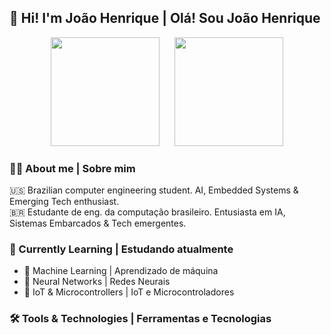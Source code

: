 
## 👋 Hi! I'm João Henrique | Olá! Sou João Henrique 
<div align="center">
    <img height="174" src="https://github-readme-stats.vercel.app/api?username=joaohgp-dev&show_icons=true&theme=gotham&hide_border=true" />
      &nbsp;&nbsp;&nbsp;&nbsp;
    <img height="174" src="https://github-readme-stats.vercel.app/api/top-langs/?username=joaohgp-dev&size_weight=0.5&count_weight=0.5&theme=gotham&layout=compact&card_width=320&hide_border=true" />
</div>

### 👨‍💻 About me | Sobre mim

🇺🇸 Brazilian computer engineering student. AI, Embedded Systems & Emerging Tech enthusiast.  
🇧🇷 Estudante de eng. da computação brasileiro. Entusiasta em IA, Sistemas Embarcados & Tech emergentes.  

### 🌱 Currently Learning | Estudando atualmente

- 🤖 Machine Learning | Aprendizado de máquina
- 🧠 Neural Networks | Redes Neurais
- 🔌 IoT & Microcontrollers | IoT e Microcontroladores  

### 🛠️ Tools & Technologies | Ferramentas e Tecnologias
<!--
<table>
    <tr align="center">
        <td>
            <p>
                Languages|Linguagens
            </p>
        </td>
        <td>
        Frameworks 
        </td>
        <td>
        Data Bases|Bancos de dados
        </td>
        <td>
        Tools & Infra|Ferramentas e infraestrutura
        </td>
    </tr>
    <tr align="center">
        <td>
            <img alt="Python" height="40" src="https://devicon-website.vercel.app/api/python/original.svg" />
            <img alt="C++" height="40" src="https://devicon-website.vercel.app/api/cplusplus/original.svg" />
            <img alt="Bash" height="40" src="https://devicon-website.vercel.app/api/bash/plain.svg?color=%23F2F2F2" />
        </td>
        <td>
            <div>
                <img alt="Pytorch" height="40" src="https://devicon-website.vercel.app/api/pytorch/original.svg" />
                <img alt="TensorFlow" height="40" src="https://devicon-website.vercel.app/api/tensorflow/original.svg" />
                <img alt="Jupyter" height="40" src="https://devicon-website.vercel.app/api/jupyter/original.svg" />
            </div>
            <div>
                <img alt="Numpy" height="40" src="https://devicon-website.vercel.app/api/numpy/original.svg" />
                <img alt="Pandas" height="40" src="https://devicon-website.vercel.app/api/pandas/original.svg?color=%23F2F2F2" />
            </div>
        </td>
        <td>
            <>
        </td>
        <td>
            <img alt="Markdown" height="40" src="https://devicon-website.vercel.app/api/markdown/original.svg?color=%23F2F2F2" />
            <img alt="Git" height="40" src="https://devicon-website.vercel.app/api/git/original.svg" />
            <img alt="Linux" height="40" src="https://devicon-website.vercel.app/api/linux/original.svg" />
            <img alt="Windows" height="40" src="https://devicon-website.vercel.app/api/windows8/original.svg" />
        </td>
    </tr>
</table>



#### Tools
![VSCode](https://img.shields.io/badge/VSCode-007ACC?style=flat&logo=visualstudiocode&logoColor=white)
![Git](https://img.shields.io/badge/Git-F05032?style=flat&logo=git&logoColor=white)
![Docker](https://img.shields.io/badge/Docker-2496ED?style=flat&logo=docker&logoColor=white)
![PostgreSQL](https://img.shields.io/badge/PostgreSQL-336791?style=flat&logo=postgresql&logoColor=white)

---

## 📌 Highlighted Projects (Coming sonn!)

---

## 🎯 Goals for 2025

- 🎓 Graduate in Computer Engineering (currently in 6th semester)
- 💼 Land a position or internship in tech (AI or data-related)
- 📚 Apply for a Master’s program in Artificial Intelligence

---

## 📫 Let's connect!

- [LinkedIn](https://linkedin.com/in/joao-henrique-gomes-pereira-07921831b)
- [E-mail](mailto:joaohgpereira@gmail.com)
-->

